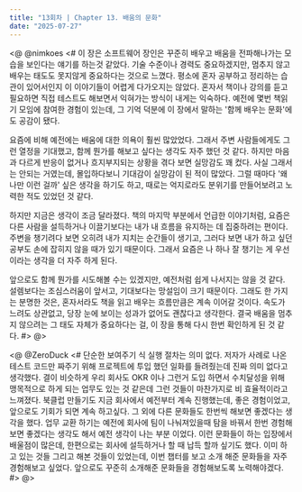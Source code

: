 ```yaml
---
title: "13회차 | Chapter 13. 배움의 문화"
date: "2025-07-27"
---
```


<@ @nimkoes
<#
이 장은 소프트웨어 장인은 꾸준히 배우고 배움을 전파해나가는 모습을 보인다는 얘기를 하는것 같았다.
기술 수준이나 경력도 중요하겠지만, 멈추지 않고 배우는 태도도 못지않게 중요하다는 것으로 느꼈다.
평소에 혼자 공부하고 정리하는 습관이 있어서인지 이 이야기들이 어렵게 다가오지는 않았다.
혼자서 책이나 강의를 듣고 필요하면 직접 테스트도 해보면서 익혀가는 방식이 내게는 익숙하다.
예전에 몇번 책읽기 모임에 참여한 경험이 있는데, 그 기억 덕분에 이 장에서 말하는 '함께 배우는 문화'에도 공감이 됐다.

요즘에 비해 예전에는 배움에 대한 의욕이 훨씬 많았었다.
그래서 주변 사람들에게도 그런 열정을 기대했고, 함께 뭔가를 해보고 싶다는 생각도 자주 했던 것 같다.
하지만 마음과 다르게 반응이 없거나 흐지부지되는 상황을 겪다 보면 실망감도 꽤 컸다. 사실 그래서는 안되는 거였는데, 몰입하다보니 기대감이 실망감이 된 적이 많았다.
그럴 때마다 '왜 나만 이런 걸까' 싶은 생각을 하기도 하고, 때로는 억지로라도 분위기를 만들어보려고 노력한 적도 있었던 것 같다.

하지만 지금은 생각이 조금 달라졌다.
책의 마지막 부분에서 언급한 이야기처럼, 요즘은 다른 사람을 설득하거나 이끌기보다는 내가 내 흐름을 유지하는 데 집중하려는 편이다.
주변을 챙기려다 보면 오히려 내가 지치는 순간들이 생기고, 그러다 보면 내가 하고 싶던 공부도 손에 잡히지 않을 때가 있기 때문이다.
그래서 요즘은 나 하나 잘 챙기는 게 우선이라는 생각을 더 자주 하게 된다.

앞으로도 함께 뭔가를 시도해볼 수는 있겠지만, 예전처럼 쉽게 나서지는 않을 것 같다.
설렘보다는 조심스러움이 앞서고, 기대보다는 망설임이 크기 때문이다. 그래도 한 가지는 분명한 것은, 혼자서라도 책을 읽고 배우는 흐름만큼은 계속 이어갈 것이다.
속도가 느려도 상관없고, 당장 눈에 보이는 성과가 없어도 괜찮다고 생각한다.
결국 배움을 멈추지 않으려는 그 태도 자체가 중요하다는 걸, 이 장을 통해 다시 한번 확인하게 된 것 같다.
#>
@>

<@ @ZeroDuck
<#
단순한 보여주기 식 실행 절차는 의미 없다.
저자가 사례로 나온 테스트 코드만 짜주기 위해 프로젝트에 투입 했던 일화를 들려줬는데 진짜 의미 없다고 생각했다.
결이 비슷하게 우리 회사도 OKR 이나 그런거 도입 하면서 수치달성을 위해 맹목적으로 하게 되는 업무도 있는 것 같은데 그런 것들이 마찬가지로 비 효율적이라고 느껴졌다.
북클럽 만들기도 지금 회사에서 예전부터 계속 진행했는데, 좋은 경험이었고, 앞으로도 기회가 되면 계속 하고싶다.
그 외에 다른 문화들도 한번씩 해보면 좋겠다는 생각을 했다.
업무 교환 하기는 예전에 회사에 팀이 나눠져있을때 탐을 바꿔서 한번 경험해보면 좋겠다는 생각도 해서 예전 생각이 나는 부분 이었다.
이런 문화들이 하는 입장에서 배울점이 많은데, 한편으로는 회사에 설득하거나 할 때 납득 할까 싶기도 했다.
이미 하고 있는 것들 그리고 해본 것들이 있었는데, 이번 챕터를 보고 소개 해준 문화들을 자주 경험해보고 싶었다.
앞으로도 꾸준히 소개해준 문화들을 경험해보도록 노력해야겠다.
#>
@>
